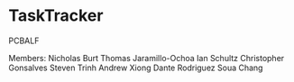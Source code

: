# TaskTracker
PCBALF

Members: 
Nicholas Burt
Thomas Jaramillo-Ochoa
Ian Schultz
Christopher Gonsalves
Steven Trinh
Andrew Xiong
Dante Rodriguez
Soua Chang
